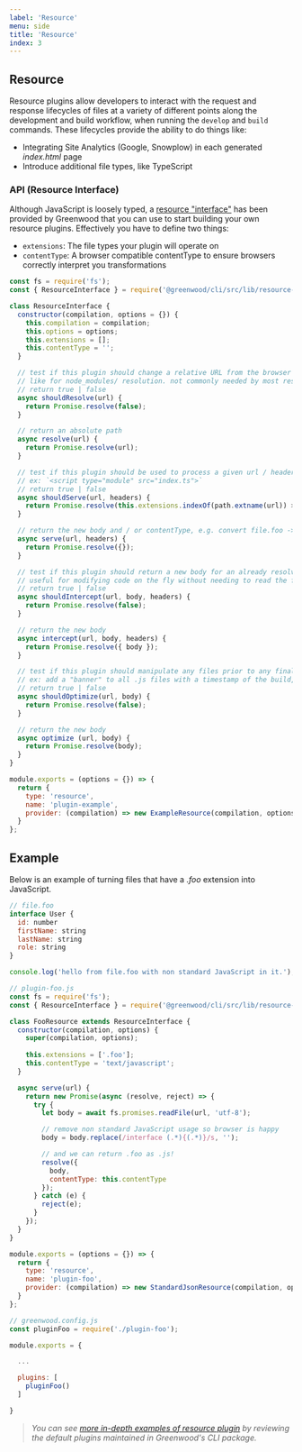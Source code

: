 ```yaml
---
label: 'Resource'
menu: side
title: 'Resource'
index: 3
---
```


## Resource

Resource plugins allow developers to interact with the request and response lifecycles of files at a variety of different points along the development and build workflow, when running the `develop` and `build` commands.  These lifecycles provide the ability to do things like:
- Integrating Site Analytics (Google, Snowplow) in each generated _index.html_ page
- Introduce additional file types, like TypeScript

### API (Resource Interface)
Although JavaScript is loosely typed, a [resource "interface"](https://github.com/ProjectEvergreen/greenwood/tree/master/packages/cli/src/lib/resource-interface.js) has been provided by Greenwood that you can use to start building your own resource plugins.  Effectively you have to define two things:
- `extensions`: The file types your plugin will operate on
- `contentType`: A browser compatible contentType to ensure browsers correctly interpret you transformations

```javascript
const fs = require('fs');
const { ResourceInterface } = require('@greenwood/cli/src/lib/resource-interface');

class ResourceInterface {
  constructor(compilation, options = {}) {
    this.compilation = compilation;
    this.options = options;
    this.extensions = [];
    this.contentType = '';
  }

  // test if this plugin should change a relative URL from the browser to an absolute path on disk 
  // like for node_modules/ resolution. not commonly needed by most resource plugins
  // return true | false
  async shouldResolve(url) {
    return Promise.resolve(false);
  }

  // return an absolute path
  async resolve(url) {
    return Promise.resolve(url);
  }

  // test if this plugin should be used to process a given url / header for the browser
  // ex: `<script type="module" src="index.ts">`
  // return true | false
  async shouldServe(url, headers) {
    return Promise.resolve(this.extensions.indexOf(path.extname(url)) >= 0);
  }

  // return the new body and / or contentType, e.g. convert file.foo -> file.js
  async serve(url, headers) {
    return Promise.resolve({});
  }

  // test if this plugin should return a new body for an already resolved resource
  // useful for modifying code on the fly without needing to read the file from disk
  // return true | false
  async shouldIntercept(url, body, headers) {
    return Promise.resolve(false);
  }

  // return the new body
  async intercept(url, body, headers) {
    return Promise.resolve({ body });
  }

  // test if this plugin should manipulate any files prior to any final optmizations happening 
  // ex: add a "banner" to all .js files with a timestamp of the build, or minifying files
  // return true | false
  async shouldOptimize(url, body) {
    return Promise.resolve(false);
  }

  // return the new body
  async optimize (url, body) {
    return Promise.resolve(body);
  }
}

module.exports = (options = {}) => {
  return {
    type: 'resource',
    name: 'plugin-example',
    provider: (compilation) => new ExampleResource(compilation, options)
  }
};
```

## Example
Below is an example of turning files that have a _.foo_ extension into JavaScript.

```js
// file.foo
interface User {
  id: number
  firstName: string
  lastName: string
  role: string
}

console.log('hello from file.foo with non standard JavaScript in it.');
```

```js
// plugin-foo.js
const fs = require('fs');
const { ResourceInterface } = require('@greenwood/cli/src/lib/resource-interface');

class FooResource extends ResourceInterface {
  constructor(compilation, options) {
    super(compilation, options);
    
    this.extensions = ['.foo'];
    this.contentType = 'text/javascript';
  }

  async serve(url) {
    return new Promise(async (resolve, reject) => {
      try {
        let body = await fs.promises.readFile(url, 'utf-8');

        // remove non standard JavaScript usage so browser is happy
        body = body.replace(/interface (.*){(.*)}/s, '');

        // and we can return .foo as .js!
        resolve({
          body,
          contentType: this.contentType
        });
      } catch (e) {
        reject(e);
      }
    });
  }
}

module.exports = (options = {}) => {
  return {
    type: 'resource',
    name: 'plugin-foo',
    provider: (compilation) => new StandardJsonResource(compilation, options)
  }
};

// greenwood.config.js
const pluginFoo = require('./plugin-foo');

module.exports = {

  ...

  plugins: [
    pluginFoo()
  ]

}
```

> _You can see [more in-depth examples of resource plugin](https://github.com/ProjectEvergreen/greenwood/tree/master/packages/cli/src/plugins/resource/) by reviewing the default plugins maintained in Greenwood's CLI package._